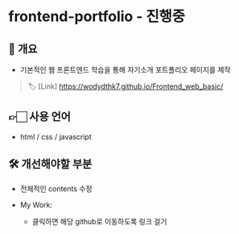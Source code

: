 # frontend-portfolio - 진행중

## 📕 개요

* 기본적인 웹 프론트엔드 학습을 통해 자기소개 포트폴리오 페이지를 제작
> 🏷 [Link] https://wodydthk7.github.io/Frontend_web_basic/

## 👉🏻 사용 언어

* html / css / javascript

## 🛠 개선해야할 부분

* 전체적인 contents 수정

* My Work:

  * 클릭하면 해당 github로 이동하도록 링크 걸기
